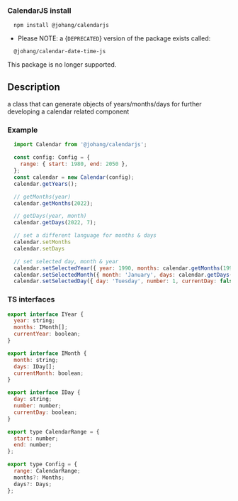 ### CalendarJS install

```
  npm install @johang/calendarjs
```

* Please NOTE: a {`DEPRECATED`} version of the package exists called:
```
  @johang/calendar-date-time-js
```
This package is no longer supported.

## Description
a class that can generate objects of years/months/days for further developing a calendar related component

### Example

```js
  import Calendar from '@johang/calendarjs';

  const config: Config = {
    range: { start: 1980, end: 2050 },
  };
  const calendar = new Calendar(config);
  calendar.getYears();

  // getMonths(year)
  calendar.getMonths(2022);

  // getDays(year, month)
  calendar.getDays(2022, 7);

  // set a different language for months & days
  calendar.setMonths
  calendar.setDays

  // set selected day, month & year
  calendar.setSelectedYear({ year: 1990, months: calendar.getMonths(1990), currentYear: false });
  calendar.setSelectedMonth({ month: 'January', days: calendar.getDays(1990, 1), currentMonth: false };)
  calendar.setSelectedDay({ day: 'Tuesday', number: 1, currentDay: false });

```

### TS interfaces

```js
export interface IYear {
  year: string;
  months: IMonth[];
  currentYear: boolean;
}

export interface IMonth {
  month: string;
  days: IDay[];
  currentMonth: boolean;
}

export interface IDay {
  day: string;
  number: number;
  currentDay: boolean;
}

export type CalendarRange = {
  start: number;
  end: number;
};

export type Config = {
  range: CalendarRange;
  months?: Months;
  days?: Days;
};

```